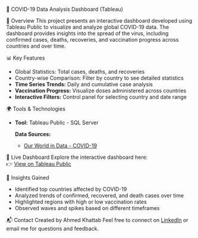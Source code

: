 🦠 COVID-19 Data Analysis Dashboard (Tableau)

📌 Overview
This project presents an interactive dashboard developed using Tableau Public to visualize and analyze global COVID-19 data. The dashboard provides insights into the spread of the virus, including confirmed cases, deaths, recoveries, and vaccination progress across countries and over time.

📊 Key Features
- Global Statistics: Total cases, deaths, and recoveries
- Country-wise Comparison: Filter by country to see detailed statistics
- **Time Series Trends:** Daily and cumulative case analysis
- **Vaccination Progress:** Visualize doses administered across countries
- **Interactive Filters:** Control panel for selecting country and date range

🌍 Tools & Technologies
- **Tool:** Tableau Public - SQL Server

  **Data Sources:** 
  - [Our World in Data - COVID-19](https://ourworldindata.org/coronavirus)

🔗 Live Dashboard
Explore the interactive dashboard here:  
👉 [View on Tableau Public](https://public.tableau.com/views/Covid_17437399133600/Dashboard1)

🧠 Insights Gained
- Identified top countries affected by COVID-19
- Analyzed trends of confirmed, recovered, and death cases over time
- Highlighted regions with high or low vaccination rates
- Observed waves and spikes based on different timeframes


📬 Contact
Created by Ahmed Khattab
Feel free to connect on [LinkedIn](https://www.linkedin.com/in/ahmed-khattab) or email me for questions and feedback.
